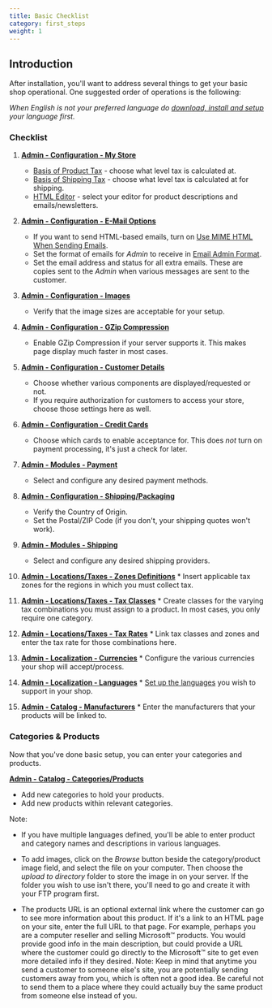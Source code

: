 ```yaml
---
title: Basic Checklist
category: first_steps 
weight: 1
---
```


## Introduction

After installation, you'll want to address several things to get your basic shop operational. One suggested order of operations is the following:

<i>When English is not your preferred language do [download, install and setup](/wiki/index.php/Languages "Languages") your language first.</i>

### Checklist

1.  **[Admin - Configuration - My Store](/wiki/index.php/Admin_-_Configuration_-_My_Store "Admin - Configuration - My Store")**
    *   [Basis of Product Tax](/wiki/index.php/Admin_-_Configuration_-_My_Store#Basis_of_Product_Tax "Admin - Configuration - My Store") - choose what level tax is calculated at.
    *   [Basis of Shipping Tax](/wiki/index.php/Admin_-_Configuration_-_My_Store#Basis_of_Shipping_Tax "Admin - Configuration - My Store") - choose what level tax is calculated at for shipping.
    *   [HTML Editor](/wiki/index.php/Admin_-_Configuration_-_My_Store#HTML_Editor "Admin - Configuration - My Store") - select your editor for product descriptions and emails/newsletters.  

2.  **[Admin - Configuration - E-Mail Options](/wiki/index.php/Admin_-_Configuration_-_E-Mail_Options "Admin - Configuration - E-Mail Options")**
    *   If you want to send HTML-based emails, turn on [Use MIME HTML When Sending Emails](/wiki/index.php/Admin_-_Configuration_-_E-Mail_Options#Use_MIME_HTML_When_Sending_Emails "Admin - Configuration - E-Mail Options").
    *   Set the format of emails for _Admin_ to receive in [Email Admin Format](/wiki/index.php/Admin_-_Configuration_-_E-Mail_Options#Email_Admin_Format.3F "Admin - Configuration - E-Mail Options").
    *   Set the email address and status for all extra emails. These are copies sent to the _Admin_ when various messages are sent to the customer.  

3.  **[Admin - Configuration - Images](/wiki/index.php/Admin_-_Configuration_-_Images "Admin - Configuration - Images")**
    *   Verify that the image sizes are acceptable for your setup.  

4.  **[Admin - Configuration - GZip Compression](/wiki/index.php/Admin_-_Configuration_-_GZip_Compression "Admin - Configuration - GZip Compression")**
    *   Enable GZip Compression if your server supports it. This makes page display much faster in most cases.  

5.  **[Admin - Configuration - Customer Details](/wiki/index.php/Admin_-_Configuration_-_Customer_Details "Admin - Configuration - Customer Details")**
    *   Choose whether various components are displayed/requested or not.
    *   If you require authorization for customers to access your store, choose those settings here as well.  

6.  **[Admin - Configuration - Credit Cards](/wiki/index.php/Admin_-_Configuration_-_Credit_Cards "Admin - Configuration - Credit Cards")**
    *   Choose which cards to enable acceptance for. This does _not_ turn on payment processing, it's just a check for later.  

7.  **[Admin - Modules - Payment](/wiki/index.php/Admin_-_Modules_-_Payment "Admin - Modules - Payment")**
    *   Select and configure any desired payment methods.  

8.  **[Admin - Configuration - Shipping/Packaging](/wiki/index.php/Admin_-_Configuration_-_Shipping/Packaging "Admin - Configuration - Shipping/Packaging")**
    *   Verify the Country of Origin.
    *   Set the Postal/ZIP Code (if you don't, your shipping quotes won't work).  

9.  **[Admin - Modules - Shipping](/wiki/index.php/Admin_-_Modules_-_Shipping "Admin - Modules - Shipping")**
    *   Select and configure any desired shipping providers.  

10.  **[Admin - Locations/Taxes - Zones Definitions](/wiki/index.php/Admin_-_Locations/Taxes_-_Zones_Definitions "Admin - Locations/Taxes - Zones Definitions")**
    *   Insert applicable tax zones for the regions in which you must collect tax.  

11.  **[Admin - Locations/Taxes - Tax Classes](/wiki/index.php/Admin_-_Locations/Taxes_-_Tax_Classes "Admin - Locations/Taxes - Tax Classes")**
    *   Create classes for the varying tax combinations you must assign to a product. In most cases, you only require one category.  

12.  **[Admin - Locations/Taxes - Tax Rates](/wiki/index.php/Admin_-_Locations/Taxes_-_Tax_Rates "Admin - Locations/Taxes - Tax Rates")**
    *   Link tax classes and zones and enter the tax rate for those combinations here.  

13.  **[Admin - Localization - Currencies](/wiki/index.php/Admin_-_Localization_-_Currencies "Admin - Localization - Currencies")**
    *   Configure the various currencies your shop will accept/process.  

14.  **[Admin - Localization - Languages](/wiki/index.php/Admin_-_Localization_-_Languages "Admin - Localization - Languages")**
    *   [Set up the languages](/wiki/index.php/Languages "Languages") you wish to support in your shop.  

15.  **[Admin - Catalog - Manufacturers](/wiki/index.php/Admin_-_Catalog_-_Manufacturers "Admin - Catalog - Manufacturers")**
    *   Enter the manufacturers that your products will be linked to.

### <span class="mw-headline" id="Categories_.26_Products">Categories & Products</span>

Now that you've done basic setup, you can enter your categories and products.

**[Admin - Catalog - Categories/Products](/wiki/index.php/Admin_-_Catalog_-_Categories/Products "Admin - Catalog - Categories/Products")**

*   Add new categories to hold your products.
*   Add new products within relevant categories.

Note:

*   If you have multiple languages defined, you'll be able to enter product and category names and descriptions in various languages.

*   To add images, click on the _Browse_ button beside the category/product image field, and select the file on your computer. Then choose the _upload to directory_ folder to store the image in on your server. If the folder you wish to use isn't there, you'll need to go and create it with your FTP program first.

*   The products URL is an optional external link where the customer can go to see more information about this product. If it's a link to an HTML page on your site, enter the full URL to that page. For example, perhaps you are a computer reseller and selling Microsoft™ products. You would provide good info in the main description, but could provide a URL where the customer could go directly to the Microsoft™ site to get even more detailed info if they desired. Note: Keep in mind that anytime you send a customer to someone else's site, you are potentially sending customers away from you, which is often not a good idea. Be careful not to send them to a place where they could actually buy the same product from someone else instead of you.

